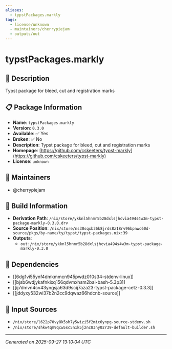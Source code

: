 ```yaml
---
aliases:
  - typstPackages.markly
tags:
  - license/unknown
  - maintainers/cherrypiejam
  - outputs/out
---
```


# typstPackages.markly

## 📝 Description

Typst package for bleed, cut and registration marks

## 📋 Package Information

- **Name**: `typstPackages.markly`
- **Version**: `0.3.0`
- **Available**: ✅ Yes
- **Broken**: ✅ No
- **Description**: Typst package for bleed, cut and registration marks
- **Homepage**: [https://github.com/cskeeters/typst-markly](https://github.com/cskeeters/typst-markly)
- **License**: `unknown`
## 👥 Maintainers

- @cherrypiejam


## 🔧 Build Information

- **Derivation Path**: `/nix/store/ykknl5hnmr5b28dxlsjhcvia494s4w3m-typst-package-markly-0.3.0.drv`
- **Source Position**: `/nix/store/ns30sqxb36k8jrds8z18rv96bpnwc60d-source/pkgs/by-name/ty/typst/typst-packages.nix:39`
- **Outputs**:
  - `out`:  `/nix/store/ykknl5hnmr5b28dxlsjhcvia494s4w3m-typst-package-markly-0.3.0`

## 🔗 Dependencies

- [[6dg1vi55ynf4dmkmmcn945pwdz010s34-stdenv-linux]]
- [[bjsb6wdjykafnkixq156qdvmxhsm2bai-bash-5.3p3]]
- [[ij7dmvn4cv43yngsja63d9scij7aza23-typst-package-cetz-0.3.3]]
- [[jddyxy532wi37b2n2cc9dqwaz66hdcnb-source]]

## 📁 Input Sources

- `/nix/store/l622p70vy8k5sh7y5wizi5f2mic6ynpg-source-stdenv.sh`
- `/nix/store/shkw4qm9qcw5sc5n1k5jznc83ny02r39-default-builder.sh`

---
*Generated on 2025-09-27 13:10:04 UTC*
